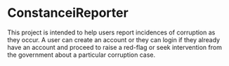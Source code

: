 # ConstanceiReporter
This project is intended to help users report incidences of corruption as they occur. A user can create an account or they can login
if they already have an account and proceed to raise a red-flag or seek intervention from the government about a 
particular corruption case.
